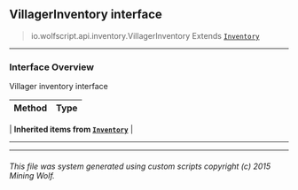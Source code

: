 ## VillagerInventory __interface__

>io.wolfscript.api.inventory.VillagerInventory
>Extends [`Inventory`](Inventory.md)

---

### Interface Overview

Villager inventory interface

Method | Type   
--- | :--- 
 |
__Inherited items from [`Inventory`](Inventory.md)__ |





---



---


###### This file was system generated using custom scripts copyright (c) 2015 Mining Wolf.
	

